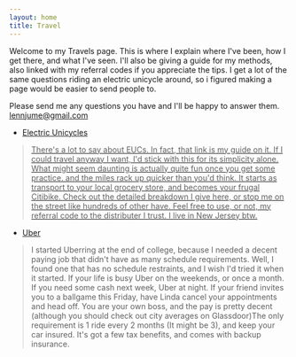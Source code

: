 ```yaml
---
layout: home
title: Travel
---
```

Welcome to my Travels page. This is where I explain where I've been, how I get there, and what I've seen. I'll also be giving a guide for my methods, also linked with my referral codes if you appreciate the tips. I get a lot of the same questions riding an electric unicycle around, so i figured making a page would be easier to send people to.

Please send me any questions you have and I'll be happy to answer them.
lennjume@gmail.com

* <a href='https://dietmocha.github.io/EUC/'>Electric Unicycles
>There's a lot to say about EUCs. In fact, that link is my guide on it.
If I could travel anyway I want, I'd stick with this for its simplicity alone. What might seem daunting is actually quite fun once you get some practice. and the miles rack up quicker than you'd think. It starts as transport to your local grocery store, and becomes your frugal Citibike. Check out the detailed breakdown I give here, or stop me on the street like hundreds of other have. Feel free to use, or not, my referral code to the distributer I trust. I live in New Jersey btw.

* <a href='https://partners.uber.com/i/acmybe42ue'>Uber</a>
>I started Uberring at the end of college, because I needed a decent paying job that didn't have as many schedule requirements. Well, I found one that has no schedule restraints, and I wish I'd tried it when it started. If your life is busy Uber on the weekends, or once a month. If you need some cash next week, Uber at night. If your friend invites you to a ballgame this Friday, have Linda cancel your appointments and head off. You are your own boss, and the pay is pretty decent (although you should check out city averages on Glassdoor)The only requirement is 1 ride every 2 months (It might be 3), and keep your car insured. It's got a few tax benefits, and comes with backup insurance.
